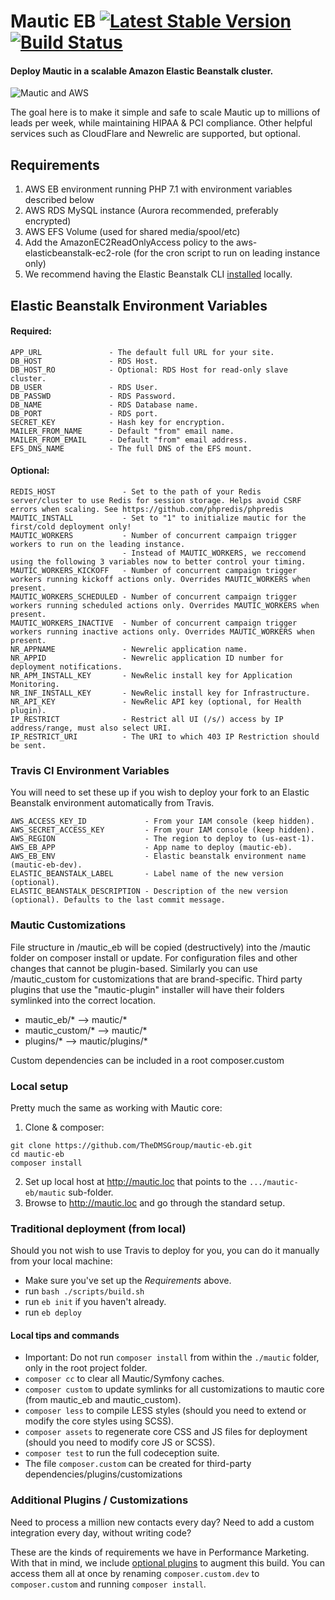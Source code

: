 Mautic EB [![Latest Stable Version](https://poser.pugx.org/thedmsgroup/mautic-eb/v/stable)](https://packagist.org/packages/thedmsgroup/mautic-eb) [![Build Status](https://travis-ci.org/TheDMSGroup/mautic-eb.svg?branch=master)](https://travis-ci.org/TheDMSGroup/mautic-eb)
=========

#### Deploy Mautic in a scalable Amazon Elastic Beanstalk cluster.
![Mautic and AWS](https://i.imgur.com/LkFNgHr.jpg "Mautic and AWS")

The goal here is to make it simple and safe to scale Mautic up to millions of leads per week, 
while maintaining HIPAA & PCI compliance. Other helpful services such as CloudFlare and Newrelic are supported, but optional.

## Requirements

1) AWS EB environment running PHP 7.1 with environment variables described below
2) AWS RDS MySQL instance (Aurora recommended, preferably encrypted)
3) AWS EFS Volume (used for shared media/spool/etc)
4) Add the AmazonEC2ReadOnlyAccess policy to the aws-elasticbeanstalk-ec2-role (for the cron script to run on leading instance only)
5) We recommend having the Elastic Beanstalk CLI [installed](https://docs.aws.amazon.com/elasticbeanstalk/latest/dg/eb-cli3-install.html) locally.

## Elastic Beanstalk Environment Variables

#### Required:

    APP_URL               - The default full URL for your site.
    DB_HOST               - RDS Host.
    DB_HOST_RO            - Optional: RDS Host for read-only slave cluster.
    DB_USER               - RDS User.
    DB_PASSWD             - RDS Password.
    DB_NAME               - RDS Database name.
    DB_PORT               - RDS port.
    SECRET_KEY            - Hash key for encryption.
    MAILER_FROM_NAME      - Default "from" email name.
    MAILER_FROM_EMAIL     - Default "from" email address.
    EFS_DNS_NAME          - The full DNS of the EFS mount.

#### Optional:

    REDIS_HOST               - Set to the path of your Redis server/cluster to use Redis for session storage. Helps avoid CSRF errors when scaling. See https://github.com/phpredis/phpredis
    MAUTIC_INSTALL           - Set to "1" to initialize mautic for the first/cold deployment only!
    MAUTIC_WORKERS           - Number of concurrent campaign trigger workers to run on the leading instance.
                             - Instead of MAUTIC_WORKERS, we reccomend using the following 3 variables now to better control your timing.
    MAUTIC_WORKERS_KICKOFF   - Number of concurrent campaign trigger workers running kickoff actions only. Overrides MAUTIC_WORKERS when present.
    MAUTIC_WORKERS_SCHEDULED - Number of concurrent campaign trigger workers running scheduled actions only. Overrides MAUTIC_WORKERS when present.
    MAUTIC_WORKERS_INACTIVE  - Number of concurrent campaign trigger workers running inactive actions only. Overrides MAUTIC_WORKERS when present.
    NR_APPNAME               - Newrelic application name.
    NR_APPID                 - Newrelic application ID number for deployment notifications.
    NR_APM_INSTALL_KEY       - NewRelic install key for Application Monitoring.
    NR_INF_INSTALL_KEY       - NewRelic install key for Infrastructure.
    NR_API_KEY               - NewRelic API key (optional, for Health plugin).
    IP_RESTRICT              - Restrict all UI (/s/) access by IP address/range, must also select URI.
    IP_RESTRICT_URI          - The URI to which 403 IP Restriction should be sent.

### Travis CI Environment Variables

You will need to set these up if you wish to deploy your fork to an Elastic Beanstalk environment automatically from Travis.

    AWS_ACCESS_KEY_ID             - From your IAM console (keep hidden).
    AWS_SECRET_ACCESS_KEY         - From your IAM console (keep hidden).
    AWS_REGION                    - The region to deploy to (us-east-1).
    AWS_EB_APP                    - App name to deploy (mautic-eb).
    AWS_EB_ENV                    - Elastic beanstalk environment name (mautic-eb-dev).
    ELASTIC_BEANSTALK_LABEL       - Label name of the new version (optional).
    ELASTIC_BEANSTALK_DESCRIPTION - Description of the new version (optional). Defaults to the last commit message.

### Mautic Customizations

File structure in /mautic_eb will be copied (destructively) into the /mautic folder on composer install or update.
For configuration files and other changes that cannot be plugin-based.
Similarly you can use /mautic_custom for customizations that are brand-specific.
Third party plugins that use the "mautic-plugin" installer will have their folders symlinked into the correct location.

* mautic_eb/*  -->  mautic/*
* mautic_custom/*  -->  mautic/*
* plugins/* --> mautic/plugins/*

Custom dependencies can be included in a root composer.custom

### Local setup
Pretty much the same as working with Mautic core:

1. Clone & composer:
```
git clone https://github.com/TheDMSGroup/mautic-eb.git
cd mautic-eb
composer install
```
2. Set up local host at http://mautic.loc that points to the `.../mautic-eb/mautic` sub-folder.
3. Browse to http://mautic.loc and go through the standard setup. 

### Traditional deployment (from local)
Should you not wish to use Travis to deploy for you, you can do it manually from your local machine:

* Make sure you've set up the *Requirements* above.
* run `bash ./scripts/build.sh`
* run `eb init` if you haven't already.
* run `eb deploy`

#### Local tips and commands

* Important: Do not run `composer install` from within the `./mautic` folder, only in the root project folder.
* `composer cc` to clear all Mautic/Symfony caches.
* `composer custom` to update symlinks for all customizations to mautic core (from mautic_eb and mautic_custom).
* `composer less` to compile LESS styles (should you need to extend or modify the core styles using SCSS).
* `composer assets` to regenerate core CSS and JS files for deployment (should you need to modify core JS or SCSS).
* `composer test` to run the full codeception suite.
* The file `composer.custom` can be created for third-party dependencies/plugins/customizations

### Additional Plugins / Customizations

Need to process a million new contacts every day? 
Need to add a custom integration every day, without writing code?

These are the kinds of requirements we have in Performance Marketing.
With that in mind, we include [optional plugins](https://github.com/thedmsgroup?q=mautic&type=public)
to augment this build. You can access them all at once by renaming `composer.custom.dev` to `composer.custom` and running `composer install`. 
